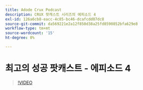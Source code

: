 ```yaml
---
title: Adode Crux Podcast
description: CRUX 팟캐스트 시리즈의 에피소드 4
exl-id: 126a6cb8-eacc-4c85-bc46-dcafcdd07dc8
source-git-commit: da569221e2a12f850d38a25fd8590852bfa629e8
workflow-type: tm+mt
source-wordcount: '15'
ht-degree: 0%

---
```


# 최고의 성공 팟캐스트 - 에피소드 4

>[!VIDEO](https://video.tv.adobe.com/v/3428830?quality=12learn=on)
